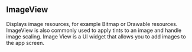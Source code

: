 ## ImageView 

Displays image resources, for example Bitmap or Drawable resources. ImageView is also commonly used to apply tints to an image and handle image scaling.
 Image View is a UI widget that allows you to add images to the app screen. 

